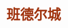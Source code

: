 ## <font color = #A1C935lime face =kaiti size = 6>班德尔城</font>
<!--stackedit_data:
eyJoaXN0b3J5IjpbNzkxMTk3MTM5LDEzOTMyMDk3OTBdfQ==
-->